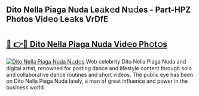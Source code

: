 ## Dito Nella Piaga Nuda Le𝚊k𝚎d N𝚞𝚍es - Part-HPZ Photos Vid𝚎o Le𝚊ks VrDfE

# <h2><a href="http://fbfc0ey.evod.top/?m=Dito+Nella+Piaga+Nuda">🔗 👉🔴 Dito Nella Piaga Nuda Vid𝚎o Ph𝚘t𝚘s</a></h2>

[![Dito Nella Piaga Nuda N𝚞d𝚎s](https://i.imgur.com/8V9OHl7.gif)](http://fbfc0ey.evod.top/?m=Dito+Nella+Piaga+Nuda)
Web celebrity Dito Nella Piaga Nuda and digital artist, renowned for posting dance and lifestyle content through solo and collaborative dance routines and short videos. The public eye has been on Dito Nella Piaga Nuda lately, a man of great influence and power in the business world. 
